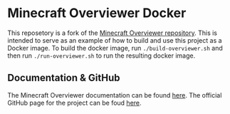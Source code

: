 
# Minecraft Overviewer Docker

This reposetory is a fork of the [Minecraft Overviewer repository](https://github.com/overviewer/Minecraft-Overviewer). This is intended to serve as an example of how to build and use this project as a Docker image. To build the docker image, run `./build-overviewer.sh` and then run `./run-overviewer.sh` to run the resulting docker image.

## Documentation & GitHub

The Minecraft Overviewer documentation can be found [here](http://docs.overviewer.org/). The official GitHub page for the project can be foud [here](https://github.com/overviewer/Minecraft-Overviewer).
